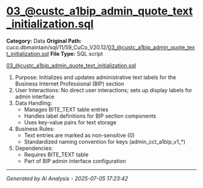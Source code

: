 # 03_@custc_a1bip_admin_quote_text_initialization.sql

**Category:** Data
**Original Path:** cuco.dbmaintain/sql/11/59_CuCo_V20.12/03_@custc_a1bip_admin_quote_text_initialization.sql
**File Type:** SQL script

03_@custc_a1bip_admin_quote_text_initialization.sql
1. Purpose: Initializes and updates administrative text labels for the Business Internet Professional (BIP) section
2. User Interactions: No direct user interactions; sets up display labels for admin interface
3. Data Handling:
   - Manages BITE_TEXT table entries
   - Handles label definitions for BIP section components
   - Uses key-value pairs for text storage
4. Business Rules:
   - Text entries are marked as non-sensitive (0)
   - Standardized naming convention for keys (admin_cct_a1bip_v1_*)
5. Dependencies:
   - Requires BITE_TEXT table
   - Part of BIP admin interface configuration

---
*Generated by AI Analysis - 2025-07-05 17:23:42*
